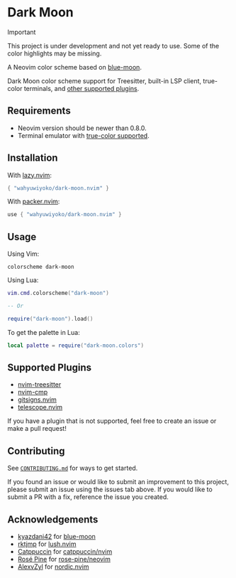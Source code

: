# Dark Moon

> [!IMPORTANT]
> This project is under development and not yet ready to use.
> Some of the color highlights may be missing.

A Neovim color scheme based on
[blue-moon](https://github.com/kyazdani42/blue-moon).

Dark Moon color scheme support for Treesitter, built-in LSP client, true-color
terminals, and [other supported plugins](#supported-plugins).

<!-- ## Showcase -->

## Requirements

- Neovim version should be newer than 0.8.0.
- Terminal emulator with [true-color supported](https://github.com/termstandard/colors#truecolor-support-in-output-devices).

## Installation

With [lazy.nvim](https://github.com/folke/lazy.nvim):

```lua
{ "wahyuwiyoko/dark-moon.nvim" }
```

With [packer.nvim](https://github.com/wbthomason/packer.nvim):

```lua
use { "wahyuwiyoko/dark-moon.nvim" }
```

## Usage

Using Vim:

```vim
colorscheme dark-moon
```

Using Lua:

```lua
vim.cmd.colorscheme("dark-moon")

-- Or

require("dark-moon").load()
```

To get the palette in Lua:

```lua
local palette = require("dark-moon.colors")
```

<!-- ## Configuration

Setup options is optional, the Dark Moon will use the default values for setup
options, unless `setup` is called. You need to configure the options before
set the color scheme. Below is the default configuration:

```lua
require("dark-moon").setup({

})
```

An example of overriding the colors:
```lua
local palette = require("dark-moon.colors")

require("dark-moon").setup({

})
``` -->

## Supported Plugins

- [nvim-treesitter](https://github.com/nvim-treesitter/nvim-treesitter)
- [nvim-cmp](https://github.com/hrsh7th/nvim-cmp)
- [gitsigns.nvim](https://github.com/lewis6991/gitsigns.nvim)
- [telescope.nvim](https://github.com/nvim-telescope/telescope.nvim)

If you have a plugin that is not supported, feel free to create an issue or
make a pull request!

## Contributing

See [`CONTRIBUTING.md`](CONTRIBUTING.md) for ways to get started.

If you found an issue or would like to submit an improvement to this project,
please submit an issue using the issues tab above. If you would like to submit
a PR with a fix, reference the issue you created.

## Acknowledgements

- [kyazdani42](https://github.com/kyazdani42) for [blue-moon](https://github.com/kyazdani42/blue-moon)
- [rktjmp](https://github.com/rktjmp) for [lush.nvim](https://github.com/rktjmp/lush.nvim)
- [Catppuccin](https://github.com/catppuccin) for [catppuccin/nvim](https://github.com/catppuccin/nvim)
- [Rosé Pine](https://github.com/rose-pine) for [rose-pine/neovim](https://github.com/rose-pine/neovim)
- [AlexvZyl](https://github.com/AlexvZyl) for [nordic.nvim](https://github.com/AlexvZyl/nordic.nvim)
